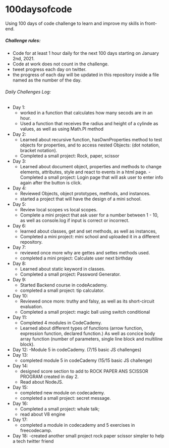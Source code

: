 # 100daysofcode

Using 100 days of code challenge to learn and improve my skills in front-end.

##### Challenge rules:

- Code for at least 1 hour daily for the next 100 days starting on January 2nd, 2021.
- Code at work does not count in the challenge.
- tweet progress each day on twitter.
- the progress of each day will be updated in this repository inside a file named as the number of the day.

###### Daily Challenges Log:

- Day 1:
  - worked in a function that calculates how many secods are in an hour.
  - Used a function that receives the radius and height of a cylinde as values, as well as using Math.PI method
- Day 2:
  - Learned about recursive function, hasOwnProperties method to test objects for properties, and to access nested Objects: (dot notation, bracket notation).
  - Completed a small project: Rock, paper, scissor
- Day 3:
  - Learned about document object, properties and methods to change elements, attributes, style and react to events in a html page.
    -Completed a small project: Login page that will ask user to enter info again after the button is click.
- Day 4:
  - Reviewed Objects, object prototypes, methods, and instances.
  - started a project that will have the design of a mini school.
- Day 5:
  - Review local scopes vs local scopes.
  - Complete a mini project that ask user for a number between 1 - 10, as well as console.log if input is correct or incorrect.
- Day 6:
  - learned about classes, get and set methods, as well as instances,
  - Completed a mini project: mini school and uploaded it in a different repository.
- Day 7:
  - reviewed once more why are gettes and settes methods used.
  - completed a mini project: Calculate user next birthday
- Day 8:
  - Learned about static keyword in classes.
  - Completed a small project: Password Generator.
- Day 9:
  - Started Backend course in codeAcademy.
  - completed a small project: tip calculator.
- Day 10:
  - Reviewed once more: truthy and falsy, as well as its short-circuit evaluation.
  - Completed a small project: magic ball using switch conditional
- Day 11:
  - Completed 4 modules in CodeCademy.
  - Learned about different types of functions (arrow function, expression function, declared function.) As well as concice body array function (number of parameters, single line block and multiline block).
- Day 12:
  -Module 5 in codeCademy. (7/15 basic JS challenges)
- Day 13:
  - completed module 5 in codeCademy (15/15 basic JS challenge)
- Day 14:
  - designed score section to add to ROCK PAPER ANS SCISSOR PROGRAM created in day 2.
  - Read about NodeJS.
- Day 15:
  - completed new module on codecademy.
  - completed a small project: secret message.
- Day 16:
  - Completed a small project: whale talk;
  - read about V8 engine
- Day 17:
  - completed a module in codecademy and 5 exercises in freecodecamp.
- Day 18:
  -created another small project rock paper scissor simpler to help a tech twitter friend
